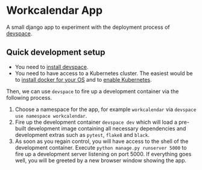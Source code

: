 # Workcalendar App

A small django app to experiment with the deployment process of
[devspace](https://devspace.sh/).

## Quick development setup

- You need to [install
  devspace](https://devspace.sh/cli/docs/getting-started/installation).
- You need to have access to a Kubernetes cluster. The easiest would be to
  [install docker for your OS](https://docs.docker.com/get-docker/) and to
  [enable
  Kubernetes](https://docs.docker.com/desktop/kubernetes/#enable-kubernetes).

Then, we can use `devspace` to fire up a development container via the following
process.
1. Choose a namespace for the app, for example `workcalendar` via `devspace use
   namespace workcalendar`.
2. Fire up the development container `devspace dev` which will load a pre-built
   development image containing all necessary dependencies and development
   extras such as `pytest`, `flake8` and `black`.
3. As soon as you regain control, you will have access to the shell of the
   development container. Execute `python manage.py runserver 5000` to fire up a
   development server listening on port 5000. If everything goes well, you will
   be greeted by a new browser window showing the app.

